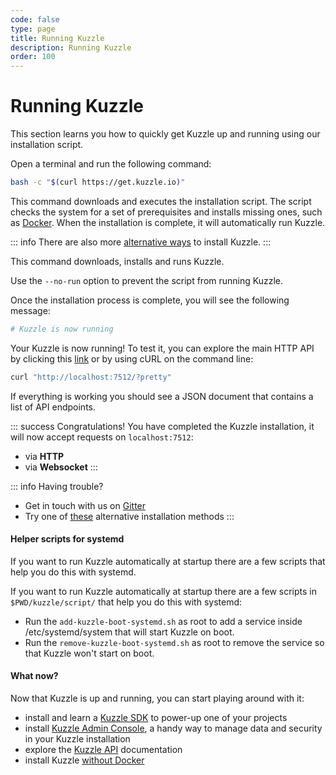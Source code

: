 ```yaml
---
code: false
type: page
title: Running Kuzzle
description: Running Kuzzle
order: 100
---
```


# Running Kuzzle

This section learns you how to quickly get Kuzzle up and running using our installation script.

Open a terminal and run the following command:

```bash
bash -c "$(curl https://get.kuzzle.io)"
```

This command downloads and executes the installation script. The script checks the system for a set of prerequisites and installs missing ones, such as [Docker](https://www.docker.com). When the installation is complete, it will automatically run Kuzzle.

::: info
There are also more [alternative ways](/core/1/guides/essentials/installing-kuzzle) to install Kuzzle.
:::

This command downloads, installs and runs Kuzzle.

Use the `--no-run` option to prevent the script from running Kuzzle.

Once the installation process is complete, you will see the following message:

```bash
# Kuzzle is now running
```

Your Kuzzle is now running! To test it, you can explore the main HTTP API by clicking this [link](http://localhost:7512?pretty) or by using cURL on the command line:

```bash
curl "http://localhost:7512/?pretty"
```

If everything is working you should see a JSON document that contains a list of API endpoints.

::: success
Congratulations! You have completed the Kuzzle installation, it will now accept requests on `localhost:7512`:

- via **HTTP**
- via **Websocket**
  :::

::: info
Having trouble?

- Get in touch with us on [Gitter](https://gitter.im/kuzzleio/kuzzle)
- Try one of [these](/core/1/guides/essentials/installing-kuzzle) alternative installation methods
:::

#### Helper scripts for systemd

If you want to run Kuzzle automatically at startup there are a few scripts that help you do this with systemd.

If you want to run Kuzzle automatically at startup there are a few scripts in `$PWD/kuzzle/script/` that help you do this with systemd:

- Run the `add-kuzzle-boot-systemd.sh` as root to add a service inside /etc/systemd/system that will start Kuzzle on boot.
- Run the `remove-kuzzle-boot-systemd.sh` as root to remove the service so that Kuzzle won't start on boot.

#### What now?

Now that Kuzzle is up and running, you can start playing around with it:

- install and learn a [Kuzzle SDK](/sdk) to power-up one of your projects
- install [Kuzzle Admin Console](/core/1/guides/essentials/admin-console), a handy way to manage data and security in your Kuzzle installation
- explore the [Kuzzle API](/core/1/api) documentation
- install Kuzzle [without Docker](/core/1/guides/essentials/installing-kuzzle#manual-installation)
